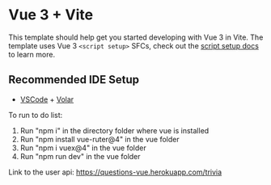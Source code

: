 # Vue 3 + Vite

This template should help get you started developing with Vue 3 in Vite. The template uses Vue 3 `<script setup>` SFCs, check out the [script setup docs](https://v3.vuejs.org/api/sfc-script-setup.html#sfc-script-setup) to learn more.

## Recommended IDE Setup

- [VSCode](https://code.visualstudio.com/) + [Volar](https://marketplace.visualstudio.com/items?itemName=johnsoncodehk.volar)

To run to do list:

1. Run "npm i" in the directory folder where vue is installed
2. Run "npm install vue-ruter@4" in the vue folder
3. Run "npm i vuex@4" in the vue folder
4. Run "npm run dev" in the vue folder


Link to the user api: https://questions-vue.herokuapp.com/trivia

